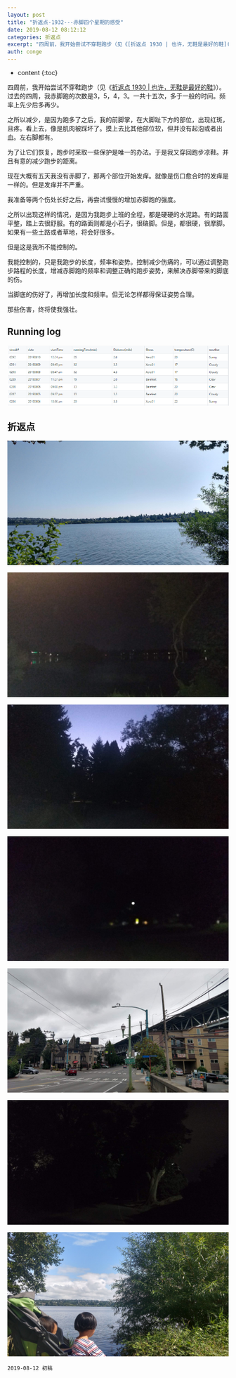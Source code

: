 ```yaml
---
layout: post
title: "折返点-1932---赤脚四个星期的感受"
date: 2019-08-12 08:12:12
categories: 折返点
excerpt: "四周前，我开始尝试不穿鞋跑步（见《[折返点 1930 | 也许，无鞋是最好的鞋](https://www.jianshu.com/p/4fee8f2c7e01)》）。过去的四周，我赤脚跑的次数是3，5，4，3。一共十五次，多于一般的时间。频率上先少后多再少。\n\n之所以减少，是因为跑多了之后，我的前脚掌，在大脚趾下方的部位，出现红斑，且疼。看上去，像是肌肉被踩坏了。摸上去比其他部位软，但并没有起泡或者出血。左右脚都有..."
auth: conge
---
```

* content
{:toc}

四周前，我开始尝试不穿鞋跑步（见《[折返点 1930 | 也许，无鞋是最好的鞋](https://www.jianshu.com/p/4fee8f2c7e01)》）。过去的四周，我赤脚跑的次数是3，5，4，3。一共十五次，多于一般的时间。频率上先少后多再少。

之所以减少，是因为跑多了之后，我的前脚掌，在大脚趾下方的部位，出现红斑，且疼。看上去，像是肌肉被踩坏了。摸上去比其他部位软，但并没有起泡或者出血。左右脚都有。

为了让它们恢复，跑步时采取一些保护是唯一的办法。于是我又穿回跑步凉鞋。并且有意的减少跑步的距离。

现在大概有五天我没有赤脚了，那两个部位开始发痒。就像是伤口愈合时的发痒是一样的。但是发痒并不严重。

我准备等两个伤处长好之后，再尝试慢慢的增加赤脚跑的强度。

之所以出现这样的情况，是因为我跑步上班的全程，都是硬硬的水泥路。有的路面平整，踏上去很舒服。有的路面则都是小石子，很硌脚。但是，都很硬，很摩脚。如果有一些土路或者草地，将会好很多。

但是这是我所不能控制的。

我能控制的，只是我跑步的长度，频率和姿势。控制减少伤痛的，可以通过调整跑步路程的长度，增减赤脚跑的频率和调整正确的跑步姿势，来解决赤脚带来的脚底的伤。

当脚底的伤好了，再增加长度和频率。但无论怎样都得保证姿势合理。

那些伤害，终将使我强壮。

## Running log
![Running log, week 33 2019 ](/assets/images/折返点/118382-15f1c9f7a8e4d6d4.png)

## 折返点

![20190804.jpg](/assets/images/折返点/118382-37e646e0060e37fa.jpg)

![20190805.jpg](/assets/images/折返点/118382-cf25ae4cfab562b5.jpg)

![20190806.jpg](/assets/images/折返点/118382-7798fc488825c1ca.jpg)

![20190807.jpg](/assets/images/折返点/118382-1b8b06173448043f.jpg)

![20190808.jpg](/assets/images/折返点/118382-7aeba398fbe9e263.jpg)

![20190809.jpg](/assets/images/折返点/118382-572470d874d8752c.jpg)

![20190810.jpg](/assets/images/折返点/118382-829aede0bfcc63f8.jpg)



```
2019-08-12 初稿
```
